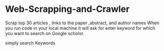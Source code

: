 # Web-Scrapping-and-Crawler
Scrap top 30 articles , links to the paper ,abstract, and author names
When you run code in your local machine it will ask for enter keyword for which you want to search on Google scholor.

  simply search Keywords
 
